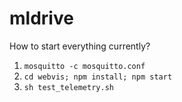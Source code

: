 # mldrive

How to start everything currently?

1. `mosquitto -c mosquitto.conf`
2. `cd webvis; npm install; npm start`
3. `sh test_telemetry.sh`
